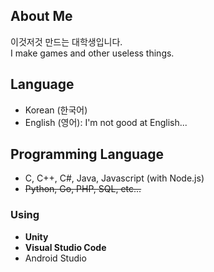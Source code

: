 ## About Me
이것저것 만드는 대학생입니다.  
I make games and other useless things.  

## Language
- Korean (한국어)
- English (영어): I'm not good at English...

## Programming Language
  - C, C++, C#, Java, Javascript (with Node.js)
  - ~~Python, Go, PHP, SQL, etc...~~

### Using
  - **Unity**
  - **Visual Studio Code**
  - Android Studio
